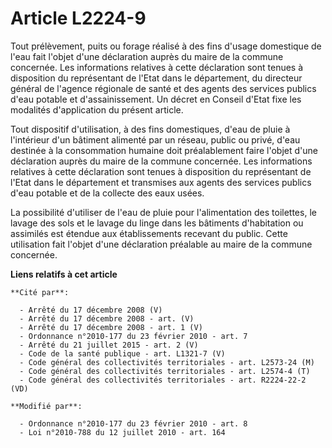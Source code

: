# Article L2224-9

Tout prélèvement, puits ou forage réalisé à des fins d'usage domestique de l'eau fait l'objet d'une déclaration auprès du
maire de la commune concernée. Les informations relatives à cette déclaration sont tenues à disposition du représentant de
l'Etat dans le département, du directeur général de l'agence régionale de santé et des agents des services publics d'eau
potable et d'assainissement. Un décret en Conseil d'Etat fixe les modalités d'application du présent article.

Tout dispositif d'utilisation, à des fins domestiques, d'eau de pluie à l'intérieur d'un bâtiment alimenté par un réseau,
public ou privé, d'eau destinée à la consommation humaine doit préalablement faire l'objet d'une déclaration auprès du maire
de la commune concernée. Les informations relatives à cette déclaration sont tenues à disposition du représentant de l'Etat
dans le département et transmises aux agents des services publics d'eau potable et de la collecte des eaux usées. 

La possibilité d'utiliser de l'eau de pluie pour l'alimentation des toilettes, le lavage des sols et le lavage du linge dans
les bâtiments d'habitation ou assimilés est étendue aux établissements recevant du public. Cette utilisation fait l'objet
d'une déclaration préalable au maire de la commune concernée.

**Liens relatifs à cet article**

	**Cité par**:

	  - Arrêté du 17 décembre 2008 (V)
	  - Arrêté du 17 décembre 2008 - art. (V)
	  - Arrêté du 17 décembre 2008 - art. 1 (V)
	  - Ordonnance n°2010-177 du 23 février 2010 - art. 7
	  - Arrêté du 21 juillet 2015 - art. 2 (V)
	  - Code de la santé publique - art. L1321-7 (V)
	  - Code général des collectivités territoriales - art. L2573-24 (M)
	  - Code général des collectivités territoriales - art. L2574-4 (T)
	  - Code général des collectivités territoriales - art. R2224-22-2 (VD)

	**Modifié par**:

	  - Ordonnance n°2010-177 du 23 février 2010 - art. 8
	  - Loi n°2010-788 du 12 juillet 2010 - art. 164
